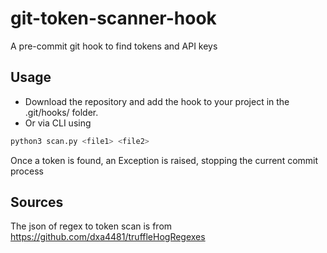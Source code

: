 # git-token-scanner-hook
A pre-commit git hook to find tokens and API keys

## Usage 

- Download the repository and add the hook to your project in the .git/hooks/ folder.
- Or via CLI using 
```bash
python3 scan.py <file1> <file2>
```
Once a token is found, an Exception is raised, stopping the current commit process

## Sources

The json of regex to token scan is from https://github.com/dxa4481/truffleHogRegexes
